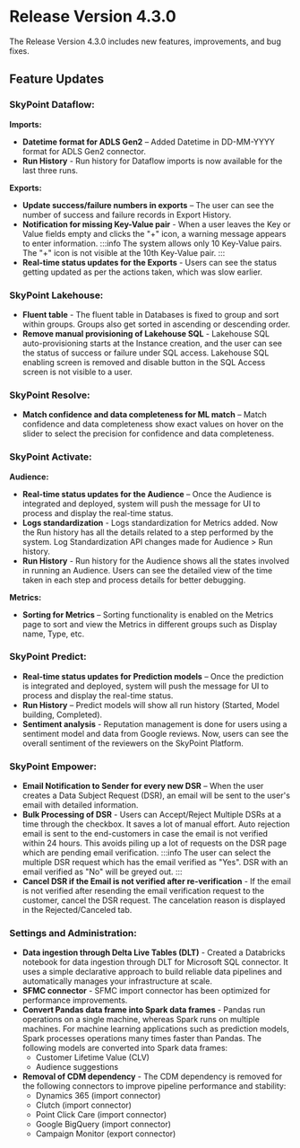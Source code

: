 # Release Version 4.3.0

The Release Version 4.3.0 includes new features, improvements, and bug fixes.

## Feature Updates

### SkyPoint Dataflow:

**Imports:**

- **Datetime format for ADLS Gen2** – Added Datetime in DD-MM-YYYY format for ADLS Gen2 connector.
- **Run History** - Run history for Dataflow imports is now available for the last three runs.

**Exports:**

- **Update success/failure numbers in exports** – The user can see the number of success and failure records in Export History.
- **Notification for missing Key-Value pair** - When a user leaves the Key or Value fields empty and clicks the "+" icon, a warning message appears to enter information.
:::info
The system allows only 10 Key-Value pairs. The "+" icon is not visible at the 10th Key-Value pair.
:::
- **Real-time status updates for the Exports** - Users can see the status getting updated as per the actions taken, which was slow earlier.


### SkyPoint Lakehouse:

- **Fluent table** - The fluent table in Databases is fixed to group and sort within groups. Groups also get sorted in ascending or descending order.
- **Remove manual provisioning of Lakehouse SQL** - Lakehouse SQL auto-provisioning starts at the Instance creation, and the user can see the status of success or failure under SQL access. Lakehouse SQL enabling screen is removed and disable button in the SQL Access screen is not visible to a user.

### SkyPoint Resolve:

- **Match confidence and data completeness for ML match** – Match confidence and data completeness show exact values on hover on the slider to select the precision for confidence and data completeness.

### SkyPoint Activate:  

**Audience:**  

- **Real-time status updates for the Audience** – Once the Audience is integrated and deployed, system will push the message for UI to process and display the real-time status.  
- **Logs standardization** - Logs standardization for Metrics added. Now the Run history has all the details related to a step performed by the system. Log Standardization API changes made for Audience > Run history.  
- **Run History** - Run history for the Audience shows all the states involved in running an Audience. Users can see the detailed view of the time taken in each step and process details for better debugging.  

**Metrics:**

- **Sorting for Metrics** – Sorting functionality is enabled on the Metrics page to sort and view the Metrics in different groups such as Display name, Type, etc.

### SkyPoint Predict:

- **Real-time status updates for Prediction models** – Once the prediction is integrated and deployed, system will push the message for UI to process and display the real-time status.
- **Run History** – Predict models will show all run history (Started, Model building, Completed).
- **Sentiment analysis** - Reputation management is done for users using a sentiment model and data from Google reviews. Now, users can see the overall sentiment of the reviewers on the SkyPoint Platform. 

### SkyPoint Empower:

- **Email Notification to Sender for every new DSR** – When the user creates a Data Subject Request (DSR), an email will be sent to the user's email with detailed information.  
- **Bulk Processing of DSR** - Users can Accept/Reject Multiple DSRs at a time through the checkbox. It saves a lot of manual effort. Auto rejection email is sent to the end-customers in case the email is not verified within 24 hours. This avoids piling up a lot of requests on the DSR page which are pending email verification.
:::info
The user can select the multiple DSR request which has the email verified as "Yes". DSR with an email verified as "No" will be greyed out.
:::
- **Cancel DSR if the Email is not verified after re-verification** - If the email is not verified after resending the email verification request to the customer, cancel the DSR request. The cancelation reason is displayed in the Rejected/Canceled tab.


### Settings and Administration:

- **Data ingestion through Delta Live Tables (DLT)** - Created a Databricks notebook for data ingestion through DLT for Microsoft SQL connector. It uses a simple declarative approach to build reliable data pipelines and automatically manages your infrastructure at scale.
- **SFMC connector** - SFMC import connector has been optimized for performance improvements.  
- **Convert Pandas data frame into Spark data frames** - Pandas run operations on a single machine, whereas Spark runs on multiple machines. For machine learning applications such as prediction models, Spark processes operations many times faster than Pandas. The following models are converted into Spark data frames:
  - Customer Lifetime Value (CLV)
  - Audience suggestions
- **Removal of CDM dependency** - The CDM dependency is removed for the following connectors to improve pipeline performance and stability:
  - Dynamics 365 (import connector)
  - Clutch (import connector)
  - Point Click Care (import connector)
  - Google BigQuery (import connector)
  - Campaign Monitor (export connector)


